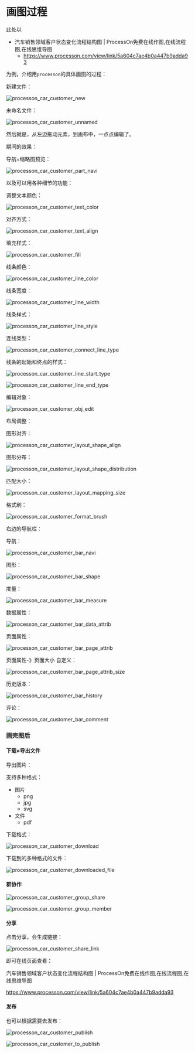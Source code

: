 # 画图过程

此处以

* 汽车销售领域客户状态变化流程结构图 | ProcessOn免费在线作图,在线流程图,在线思维导图
  * https://www.processon.com/view/link/5a604c7ae4b0a447b9adda93

为例，介绍用`processon`的具体画图的过程：

新建文件：

![processon_car_customer_new](../../../../assets/img/processon_car_customer_new.png)

未命名文件：

![processon_car_customer_unnamed](../../../../assets/img/processon_car_customer_unnamed.png)

然后就是，从左边拖动元素，到画布中，一点点编辑了。

期间的效果：

导航=缩略图预览：

![processon_car_customer_part_navi](../../../../assets/img/processon_car_customer_part_navi.png)

以及可以用各种细节的功能：

调整文本颜色：

![processon_car_customer_text_color](../../../../assets/img/processon_car_customer_text_color.png)

对齐方式：

![processon_car_customer_text_align](../../../../assets/img/processon_car_customer_text_align.png)

填充样式：

![processon_car_customer_fill](../../../../assets/img/processon_car_customer_fill.png)

线条颜色：

![processon_car_customer_line_color](../../../../assets/img/processon_car_customer_line_color.png)

线条宽度：

![processon_car_customer_line_width](../../../../assets/img/processon_car_customer_line_width.png)

线条样式：

![processon_car_customer_line_style](../../../../assets/img/processon_car_customer_line_style.png)

连线类型：

![processon_car_customer_connect_line_type](../../../../assets/img/processon_car_customer_connect_line_type.png)

线条的起始和终点的样式：

![processon_car_customer_line_start_type](../../../../assets/img/processon_car_customer_line_start_type.png)

![processon_car_customer_line_end_type](../../../../assets/img/processon_car_customer_line_end_type.png)

编辑对象：

![processon_car_customer_obj_edit](../../../../assets/img/processon_car_customer_obj_edit.png)

布局调整：

图形对齐：

![processon_car_customer_layout_shape_align](../../../../assets/img/processon_car_customer_layout_shape_align.png)

图形分布：

![processon_car_customer_layout_shape_distribution](../../../../assets/img/processon_car_customer_layout_shape_distribution.png)

匹配大小：

![processon_car_customer_layout_mapping_size](../../../../assets/img/processon_car_customer_layout_mapping_size.png)

格式刷：

![processon_car_customer_format_brush](../../../../assets/img/processon_car_customer_format_brush.png)

右边的导航栏：

导航：

![processon_car_customer_bar_navi](../../../../assets/img/processon_car_customer_bar_navi.png)

图形：

![processon_car_customer_bar_shape](../../../../assets/img/processon_car_customer_bar_shape.png)

度量：

![processon_car_customer_bar_measure](../../../../assets/img/processon_car_customer_bar_measure.png)

数据属性：

![processon_car_customer_bar_data_attrib](../../../../assets/img/processon_car_customer_bar_data_attrib.png)

页面属性：

![processon_car_customer_bar_page_attrib](../../../../assets/img/processon_car_customer_bar_page_attrib.png)

页面属性-》页面大小 自定义：

![processon_car_customer_bar_page_attrib_size](../../../../assets/img/processon_car_customer_bar_page_attrib_size.png)

历史版本：

![processon_car_customer_bar_history](../../../../assets/img/processon_car_customer_bar_history.png)

评论：

![processon_car_customer_bar_comment](../../../../assets/img/processon_car_customer_bar_comment.png)

### 画完图后

#### 下载=导出文件

导出图片：

支持多种格式：

* 图片
  * png
  * jpg
  * svg
* 文件
  * pdf

下载格式：

![processon_car_customer_download](../../../../assets/img/processon_car_customer_download.png)

下载到的多种格式的文件：

![processon_car_customer_downloaded_file](../../../../assets/img/processon_car_customer_downloaded_file.png)

#### 群协作

![processon_car_customer_group_share](../../../../assets/img/processon_car_customer_group_share.png)

![processon_car_customer_group_member](../../../../assets/img/processon_car_customer_group_member.png)

#### 分享

点击分享，会生成链接：

![processon_car_customer_share_link](../../../../assets/img/processon_car_customer_share_link.png)

即可在线页面查看：

汽车销售领域客户状态变化流程结构图 | ProcessOn免费在线作图,在线流程图,在线思维导图

https://www.processon.com/view/link/5a604c7ae4b0a447b9adda93

#### 发布

也可以根据需要去发布：

![processon_car_customer_publish](../../../../assets/img/processon_car_customer_publish.png)

![processon_car_customer_to_publish](../../../../assets/img/processon_car_customer_to_publish.png)
